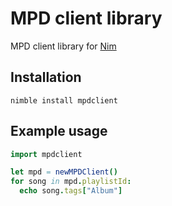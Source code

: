 # MPD client library

MPD client library for [Nim](https://nim-lang.org)

## Installation

`nimble install mpdclient`

## Example usage

```nim
import mpdclient

let mpd = newMPDClient()
for song in mpd.playlistId:
  echo song.tags["Album"]
```
